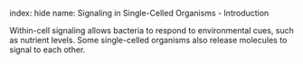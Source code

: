 index: hide
name: Signaling in Single-Celled Organisms - Introduction

Within-cell signaling allows bacteria to respond to environmental cues, such as nutrient levels. Some single-celled organisms also release molecules to signal to each other.

